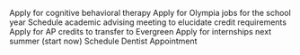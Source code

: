 Apply for cognitive behavioral therapy
Apply for Olympia jobs for the school year
Schedule academic advising meeting to elucidate credit requirements
Apply for AP credits to transfer to Evergreen
Apply for internships next summer (start now)
Schedule Dentist Appointment
